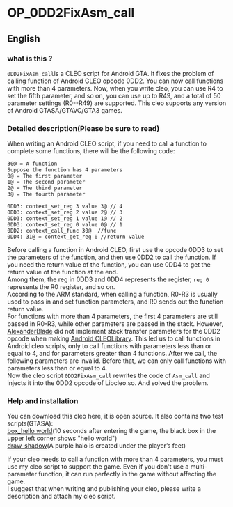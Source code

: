 # OP_0DD2FixAsm_call  
## English  
### what is this ?  
`0DD2FixAsm_call`is a CLEO script for Android GTA. It fixes the problem of calling function of Android CLEO opcode 0DD2. You can now call functions with more than 4 parameters. Now, when you write cleo, you can use R4 to set the fifth parameter, and so on, you can use up to R49, and a total of 50 parameter settings (R0--R49) are supported.
This cleo supports any version of Android GTASA/GTAVC/GTA3 games.  

### Detailed description(Please be sure to read)
When writing an Android CLEO script, if you need to call a function to complete some functions, there will be the following code:

    30@ = A function
    Suppose the function has 4 parameters
    0@ = The first parameter
    1@ = The second parameter
    2@ = The third parameter
    3@ = The fourth parameter

    0DD3: context_set_reg 3 value 3@ // 4
    0DD3: context_set_reg 2 value 2@ // 3
    0DD3: context_set_reg 1 value 1@ // 2
    0DD3: context_set_reg 0 value 0@ // 1
    0DD2: context_call_func 30@  //func
    0DD4: 31@ = context_get_reg 0 //return value
Before calling a function in Android CLEO, first use the opcode 0DD3 to set the parameters of the function, and then use 0DD2 to call the function. If you need the return value of the function, you can use 0DD4 to get the return value of the function at the end.  
Among them, the reg in 0DD3 and 0DD4 represents the register, `reg 0` represents the R0 register, and so on.  
According to the ARM standard, when calling a function, R0-R3 is usually used to pass in and set function parameters, and R0 sends out the function return value.  
For functions with more than 4 parameters, the first 4 parameters are still passed in R0-R3, while other parameters are passed in the stack.
However, [AlexanderBlade](https://gtaforums.com/profile/182287-alexander-blade/) did not implement stack transfer parameters for the 0DD2 opcode when making [Android CLEOLibrary](https://gtaforums.com/topic/663125-android-cleo-android/). This led us to call functions in Android cleo scripts, only to call functions with parameters less than or equal to 4, and for parameters greater than 4 functions. After we call, the following parameters are invalid. Before that, we can only call functions with parameters less than or equal to 4.  
Now the cleo script `0DD2FixAsm_call` rewrites the code of `Asm_call` and injects it into the 0DD2 opcode of Libcleo.so. And solved the problem.

### Help and installation
You can download this cleo here, it is open source.
It also contains two test scripts(GTASA):   
[box_hello world](https://github.com/XMDS/OP_0DD2FixAsm_call/blob/master/source/Test%20script/box_hello%20world.txt)(10 seconds after entering the game, the black box in the upper left corner shows "hello world")  
[draw_shadow](https://github.com/XMDS/OP_0DD2FixAsm_call/blob/master/source/Test%20script/draw_shadow.txt)(A purple halo is created under the player’s feet)  

If your cleo needs to call a function with more than 4 parameters, you must use my cleo script to support the game. Even if you don't use a multi-parameter function, it can run perfectly in the game without affecting the game.  
I suggest that when writing and publishing your cleo, please write a description and attach my cleo script.
